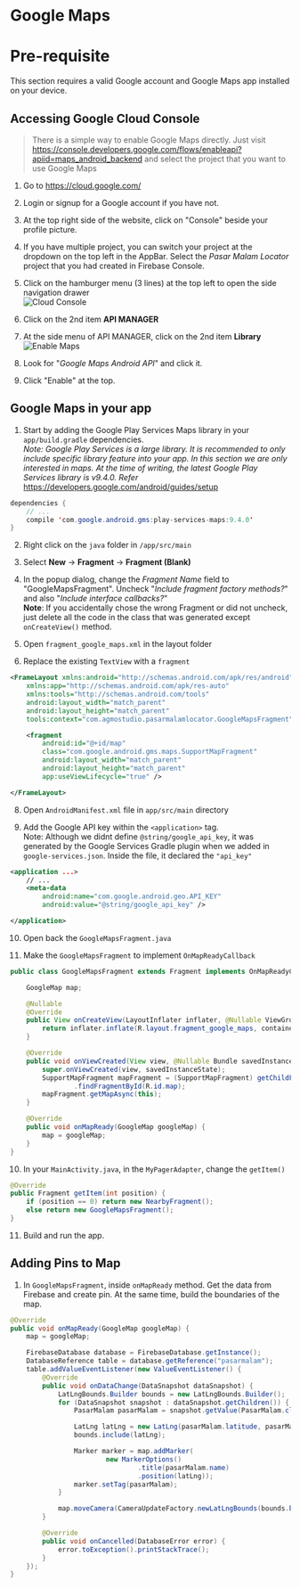 # Google Maps
# Pre-requisite
This section requires a valid Google account and Google Maps app installed on your device.


## Accessing Google Cloud Console
> There is a simple way to enable Google Maps directly. Just visit https://console.developers.google.com/flows/enableapi?apiid=maps_android_backend and select the project that you want to use Google Maps

1. Go to https://cloud.google.com/

2. Login or signup for a Google account if you have not.

3. At the top right side of the website, click on "Console" beside your profile picture.

4. If you have multiple project, you can switch your project at the dropdown on the top left in the AppBar. Select the *Pasar Malam Locator* project that you had created in Firebase Console.

5. Click on the hamburger menu (3 lines) at the top left to open the side navigation drawer  
  ![Cloud Console](https://github.com/AgmoStudioSdnBhd/Android-Pasar-Malam-Locator/raw/master/art/side_nav.jpg)

6. Click on the 2nd item **API MANAGER**

7. At the side menu of API MANAGER, click on the 2nd item **Library**  
  ![Enable Maps](https://github.com/AgmoStudioSdnBhd/Android-Pasar-Malam-Locator/raw/master/art/maps_api.jpg)

8. Look for "*Google Maps Android API*" and click it.

9. Click "Enable" at the top.

## Google Maps in your app
1. Start by adding the Google Play Services Maps library in your `app/build.gradle` dependencies.  
*Note: Google Play Services is a large library. It is recommended to only include specific library feature into your app. In this section we are only interested in maps. At the time of writing, the latest Google Play Services library is v9.4.0. Refer* https://developers.google.com/android/guides/setup

  ```java
  dependencies {
      // ...
      compile 'com.google.android.gms:play-services-maps:9.4.0'
  }
  ```
2. Right click on the `java` folder in `/app/src/main`

3. Select **New** -> **Fragment** -> **Fragment (Blank)**

4. In the popup dialog, change the *Fragment Name* field to "GoogleMapsFragment". Uncheck "*Include fragment factory methods?*" and also "*Include interface callbacks?*"  
  **Note**: If you accidentally chose the wrong Fragment or did not uncheck, just delete all the code in the class that was generated except `onCreateView()` method.

6. Open `fragment_google_maps.xml` in the layout folder

7. Replace the existing `TextView` with a `fragment`
  ```xml
  <FrameLayout xmlns:android="http://schemas.android.com/apk/res/android"
      xmlns:app="http://schemas.android.com/apk/res-auto"
      xmlns:tools="http://schemas.android.com/tools"
      android:layout_width="match_parent"
      android:layout_height="match_parent"
      tools:context="com.agmostudio.pasarmalamlocator.GoogleMapsFragment">

      <fragment
          android:id="@+id/map"
          class="com.google.android.gms.maps.SupportMapFragment"
          android:layout_width="match_parent"
          android:layout_height="match_parent"
          app:useViewLifecycle="true" />

  </FrameLayout>

  ```
8. Open `AndroidManifest.xml` file in `app/src/main` directory

9. Add the Google API key within the `<application>` tag.  
Note: Although we didnt define `@string/google_api_key`, it was generated by the Google Services Gradle plugin when we added in `google-services.json`. Inside the file, it declared the `"api_key"`
  ```xml
  <application ...>
      // ...
      <meta-data
          android:name="com.google.android.geo.API_KEY"
          android:value="@string/google_api_key" />

  </application>
  ```

10. Open back the `GoogleMapsFragment.java`

11. Make the `GoogleMapsFragment` to implement `OnMapReadyCallback`
  ```java
  public class GoogleMapsFragment extends Fragment implements OnMapReadyCallback {

      GoogleMap map;

      @Nullable
      @Override
      public View onCreateView(LayoutInflater inflater, @Nullable ViewGroup container, @Nullable Bundle savedInstanceState) {
          return inflater.inflate(R.layout.fragment_google_maps, container, false);
      }

      @Override
      public void onViewCreated(View view, @Nullable Bundle savedInstanceState) {
          super.onViewCreated(view, savedInstanceState);
          SupportMapFragment mapFragment = (SupportMapFragment) getChildFragmentManager()
                  .findFragmentById(R.id.map);
          mapFragment.getMapAsync(this);
      }

      @Override
      public void onMapReady(GoogleMap googleMap) {
          map = googleMap;
      }
  }
  ```
10. In your `MainActivity.java`, in the `MyPagerAdapter`, change the `getItem()`

  ```java
  @Override
  public Fragment getItem(int position) {
      if (position == 0) return new NearbyFragment();
      else return new GoogleMapsFragment();
  }
  ```

11. Build and run the app.

## Adding Pins to Map

1. In `GoogleMapsFragment`, inside `onMapReady` method. Get the data from Firebase and create pin. At the same time, build the boundaries of the map.
  ```java
  @Override
  public void onMapReady(GoogleMap googleMap) {
      map = googleMap;

      FirebaseDatabase database = FirebaseDatabase.getInstance();
      DatabaseReference table = database.getReference("pasarmalam");
      table.addValueEventListener(new ValueEventListener() {
          @Override
          public void onDataChange(DataSnapshot dataSnapshot) {
              LatLngBounds.Builder bounds = new LatLngBounds.Builder();
              for (DataSnapshot snapshot : dataSnapshot.getChildren()) {
                  PasarMalam pasarMalam = snapshot.getValue(PasarMalam.class);

                  LatLng latLng = new LatLng(pasarMalam.latitude, pasarMalam.longitude);
                  bounds.include(latLng);

                  Marker marker = map.addMarker(
                          new MarkerOptions()
                                  .title(pasarMalam.name)
                                  .position(latLng));
                  marker.setTag(pasarMalam);
              }

              map.moveCamera(CameraUpdateFactory.newLatLngBounds(bounds.build(), 0));
          }

          @Override
          public void onCancelled(DatabaseError error) {
              error.toException().printStackTrace();
          }
      });
  }
  ```
